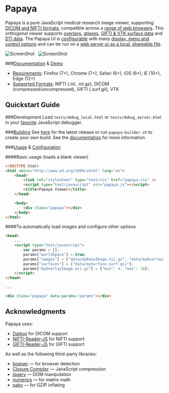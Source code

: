 Papaya 
======
Papaya is a pure JavaScript medical research image viewer, supporting [DICOM and NIFTI formats](https://github.com/rii-mango/Papaya/wiki/Supported-Formats), compatible across a [range of web browsers](https://github.com/rii-mango/Papaya/wiki/Requirements).  This orthogonal viewer supports [overlays](https://github.com/rii-mango/Papaya/wiki/Configuration#images), [atlases](https://github.com/rii-mango/Papaya/wiki/How-To-Use-Atlases), [GIFTI & VTK surface data](https://github.com/rii-mango/Papaya/wiki/Configuration#surfaces) and [DTI data](https://github.com/rii-mango/Papaya/wiki/Configuration#dti).  The Papaya UI is [configurable](https://github.com/rii-mango/Papaya/wiki/Configuration) with many [display, menu and control options](https://github.com/rii-mango/Papaya/wiki/Configuration#display-parameters) and can be run on a [web server or as a local, shareable file](https://github.com/rii-mango/Papaya/wiki/How-To-Build-Papaya).

![ScreenShot](https://raw.github.com/rii-mango/Papaya/master/docs/images/splash1.png)&nbsp;&nbsp;&nbsp;![ScreenShot](https://raw.github.com/rii-mango/Papaya/master/docs/images/splash2.png)

###[Documentation](https://github.com/rii-mango/Papaya/wiki) & [Demo](http://rii.uthscsa.edu/mango/papaya/)
* [Requirements](https://github.com/rii-mango/Papaya/wiki/Requirements): Firefox (7+), Chrome (7+), Safari (6+), iOS (6+), IE (10+), Edge (12+)
* [Supported Formats](https://github.com/rii-mango/Papaya/wiki/Supported-Formats): NIFTI (.nii, .nii.gz), DICOM (compressed/uncompressed), GIFTI (.surf.gii), VTK

Quickstart Guide
------
###Development
Load `tests/debug_local.html` or `tests/debug_server.html` in your [favorite](http://www.jetbrains.com/webstorm/) JavaScript debugger.


###[Building](https://github.com/rii-mango/Papaya/wiki/How-To-Build-Papaya)
See [here](https://github.com/rii-mango/Papaya/tree/master/release) for the latest release or run `papaya-builder.sh` to create your own build.  See the [documentation](https://github.com/rii-mango/Papaya/wiki/How-To-Build-Papaya) for more information.

###[Usage](https://github.com/rii-mango/Papaya/wiki/Usage) & [Configuration](https://github.com/rii-mango/Papaya/wiki/Configuration)

####Basic usage (loads a blank viewer)
```html
<!DOCTYPE html>
<html xmlns="http://www.w3.org/1999/xhtml" lang="en">
    <head>
        <link rel="stylesheet" type="text/css" href="papaya.css" />
        <script type="text/javascript" src="papaya.js"></script>
        <title>Papaya Viewer</title>
    </head>

    <body>
        <div class="papaya"></div>
    </body>
</html>
```

####To automatically load images and configure other options
```html
<head>
    ...
    <script type="text/javascript">
        var params = [];
        params["worldSpace"] = true;
        params["images"] = ["data/myBaseImage.nii.gz", "data/myOverlayImage.nii.gz"];
        params["surfaces"] = ["data/mySurface.surf.gii"];
        params["myOverlayImage.nii.gz"] = {"min": 4, "max": 10};
    </script>
</head>

...

<div class="papaya" data-params="params"></div>

```

Acknowledgments
-----
Papaya uses:
- [Daikon](https://github.com/rii-mango/Daikon) for DICOM support
- [NIFTI-Reader-JS](https://github.com/rii-mango/NIFTI-Reader-JS) for NIFTI support 
- [GIFTI-Reader-JS](https://github.com/rii-mango/GIFTI-Reader-JS) for GIFTI support 

As well as the following third-party libraries:
- [bowser](https://github.com/ded/bowser) &mdash; for browser detection
- [Closure Compiler](https://developers.google.com/closure/compiler/) &mdash; JavaScript compression
- [jquery](http://jquery.com/) &mdash; DOM manipulation
- [numerics](http://numericjs.com/) &mdash; for matrix math
- [pako](https://github.com/nodeca/pako) &mdash; for GZIP inflating
